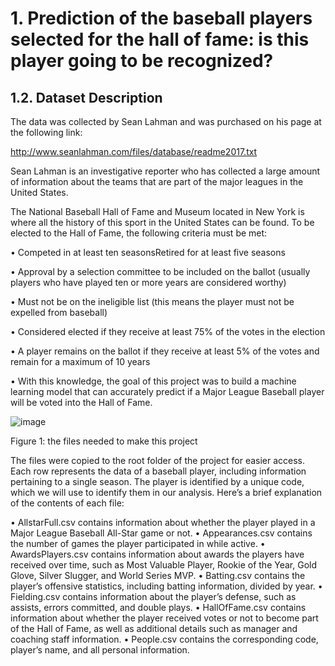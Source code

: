 # 1. Prediction of the baseball players selected for the hall of fame: is this player going to be recognized?

## 1.2. Dataset Description

The data was collected by Sean Lahman and was purchased on his page at the following link:

http://www.seanlahman.com/files/database/readme2017.txt

Sean Lahman is an investigative reporter who has collected a large amount of information about the teams that are part of the major leagues in the United States.

The National Baseball Hall of Fame and Museum located in New York is where all the history of this sport in the United States can be found. To be elected to the Hall of Fame, the following criteria must be met:

•	Competed in at least ten seasonsRetired for at least five seasons

•	Approval by a selection committee to be included on the ballot (usually players who have played ten or more years are considered worthy)

•	Must not be on the ineligible list (this means the player must not be expelled from baseball)

•	Considered elected if they receive at least 75% of the votes in the election

•	A player remains on the ballot if they receive at least 5% of the votes and remain for a maximum of 10 years

•	With this knowledge, the goal of this project was to build a machine learning model that can accurately predict if a Major League Baseball player will be voted into the Hall of Fame.

![image](https://user-images.githubusercontent.com/43154438/229946753-97c4988e-1839-4ecf-9b3f-5d8ed9fa4f6c.png)

Figure 1: the files needed to make this project

The files were copied to the root folder of the project for easier access. Each row represents the data of a baseball player, including information pertaining to a single season. The player is identified by a unique code, which we will use to identify them in our analysis. Here’s a brief explanation of the contents of each file:

•	AllstarFull.csv contains information about whether the player played in a Major League Baseball All-Star game or not.
•	Appearances.csv contains the number of games the player participated in while active.
•	AwardsPlayers.csv contains information about awards the players have received over time, such as Most Valuable Player, Rookie of the Year, Gold Glove, Silver Slugger, and World Series MVP.
•	Batting.csv contains the player’s offensive statistics, including batting information, divided by year.
•	Fielding.csv contains information about the player’s defense, such as assists, errors committed, and double plays.
•	HallOfFame.csv contains information about whether the player received votes or not to become part of the Hall of Fame, as well as additional details such as manager and coaching staff information.
•	People.csv contains the corresponding code, player’s name, and all personal information.


